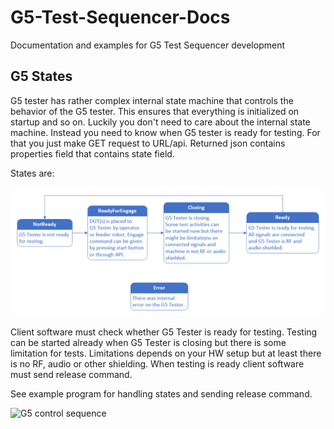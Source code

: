 # G5-Test-Sequencer-Docs
Documentation and examples for G5 Test Sequencer development

## G5 States

G5 tester has rather complex internal state machine that controls the behavior of the G5 tester. This ensures that everything is initialized on startup and so on. Luckily you don't need to care about the internal state machine. Instead you need to know when G5 tester is ready for testing. For that you just make GET request to URL/api. Returned json contains properties field that contains state field.

States are:

![G5/gaia state machine](G5States.png "G5/gaia state machine")


Client software must check whether G5 Tester is ready for testing. Testing can be started already when G5 Tester is closing but there is some limitation for tests. Limitations depends on your HW setup but at least there is no RF, audio or other shielding. When testing is ready client software must send release command.

See example program for handling states and sending release command.

![G5 control sequence](http://www.plantuml.com/plantuml/png/SyfFKj2rKt3CoKnELR1Io4ZDoSa70000)
